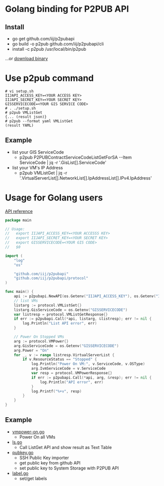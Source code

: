# Golang binding for P2PUB API

## Install

- go get github.com/iij/p2pubapi
- go build -o p2pub github.com/iij/p2pubapi/cli
- install -c p2pub /usr/local/bin/p2pub

...or [download binary](https://github.com/iij/p2pubapi/releases)

# Use p2pub command

```
# vi setup.sh
IIJAPI_ACCESS_KEY=<YOUR ACCESS KEY>
IIJAPI_SECRET_KEY=<YOUR SECRET KEY>
GISSERVICECODE=<YOUR GIS SERVICE CODE>
# . ./setup.sh
# p2pub VMListGet
{... (result json)}
# p2pub --format yaml VMListGet
(result YAML)
```

## Example

- list your GIS ServiceCode
    - p2pub P2PUBContractServiceCodeListGetForSA --Item ServiceCode | jq -r '.GisList[].ServiceCode'
- list your VM's IP Address
    - p2pub VMListGet | jq -r '.VirtualServerList[].NetworkList[].IpAddressList[].IPv4.IpAddress'

# Usage for Golang users

[API reference](http://godoc.org/github.com/iij/p2pubapi)

```go
package main

// Usage:
//   export IIJAPI_ACCESS_KEY=<YOUR ACCESSS KEY>
//   export IIJAPI_SECRET_KEY=<YOUR SECRET KEY>
//   export GISSERVICECODE=<YOUR GIS CODE>
//   $0

import (
	"log"
	"os"

	"github.com/iij/p2pubapi"
	"github.com/iij/p2pubapi/protocol"
)

func main() {
	api := p2pubapi.NewAPI(os.Getenv("IIJAPI_ACCESS_KEY"), os.Getenv("IIJAPI_SECRET_KEY"))
	// list VMs
	listarg := protocol.VMListGet{}
	listarg.GisServiceCode = os.Getenv("GISSERVICECODE")
	var listresp = protocol.VMListGetResponse{}
	if err := p2pubapi.Call(*api, listarg, &listresp); err != nil {
		log.Println("List API error", err)
	}

	// Power On Stopped VMs
	arg := protocol.VMPower{}
	arg.GisServiceCode = os.Getenv("GISSERVICECODE")
	arg.Power = "On"
	for _, v := range listresp.VirtualServerList {
		if v.ResourceStatus == "Stopped" {
			log.Println("Power On VM:", v.ServiceCode, v.OSType)
			arg.IvmServiceCode = v.ServiceCode
			var resp = protocol.VMPowerResponse{}
			if err := p2pubapi.Call(*api, arg, &resp); err != nil {
				log.Println("API error", err)
			}
			log.Printf("%+v", resp)
		}
	}
}
```

## Example

- [vmpower-on.go](example/vmpower-on.go)
    - Power On all VMs
- [ls.go](example/ls.go)
    - Call ListGet API and show result as Text Table
- [pubkey.go](example/pubkey.go)
    - SSH Public Key importer
    - get public key from github API
    - set public key to System Storage with P2PUB API
- [label.go](example/label.go)
    - set/get labels
